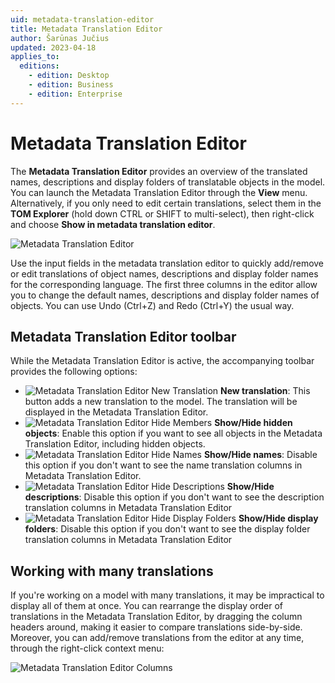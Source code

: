 ```yaml
---
uid: metadata-translation-editor
title: Metadata Translation Editor
author: Šarūnas Jučius
updated: 2023-04-18
applies_to:
  editions:
    - edition: Desktop
    - edition: Business
    - edition: Enterprise
---
```


# Metadata Translation Editor

The **Metadata Translation Editor** provides an overview of the translated names, descriptions and display folders of translatable objects in the model. You can launch the Metadata Translation Editor through the **View** menu. Alternatively, if you only need to edit certain translations, select them in the **TOM Explorer** (hold down CTRL or SHIFT to multi-select), then right-click and choose **Show in metadata translation editor**.

![Metadata Translation Editor](~/content/assets/images/metadata-translation-editor.png)

Use the input fields in the metadata translation editor to quickly add/remove or edit translations of object names, descriptions and display folder names for the corresponding language. The first three columns in the editor allow you to change the default names, descriptions and display folder names of objects. You can use Undo (Ctrl+Z) and Redo (Ctrl+Y) the usual way.

## Metadata Translation Editor toolbar

While the Metadata Translation Editor is active, the accompanying toolbar provides the following options:

- ![Metadata Translation Editor New Translation](~/content/assets/images/metadata-translation-editor-add-translation.png) **New translation**: This button adds a new translation to the model. The translation will be displayed in the Metadata Translation Editor.
- ![Metadata Translation Editor Hide Members](~/content/assets/images/perspective-editor-hide-members.png) **Show/Hide hidden objects**: Enable this option if you want to see all objects in the Metadata Translation Editor, including hidden objects.
- ![Metadata Translation Editor Hide Names](~/content/assets/images/metadata-translation-editor-name.png) **Show/Hide names**: Disable this option if you don't want to see the name translation columns in Metadata Translation Editor.
- ![Metadata Translation Editor Hide Descriptions](~/content/assets/images/metadata-translation-editor-description.png) **Show/Hide descriptions**: Disable this option if you don't want to see the description translation columns in Metadata Translation Editor
- ![Metadata Translation Editor Hide Display Folders](~/content/assets/images/perspective-editor-folder.png) **Show/Hide display folders**: Disable this option if you don't want to see the display folder translation columns in Metadata Translation Editor

## Working with many translations

If you're working on a model with many translations, it may be impractical to display all of them at once. You can rearrange the display order of translations in the Metadata Translation Editor, by dragging the column headers around, making it easier to compare translations side-by-side. Moreover, you can add/remove translations from the editor at any time, through the right-click context menu:

![Metadata Translation Editor Columns](~/content/assets/images/metadata-translation-editor-columns-bands.png)